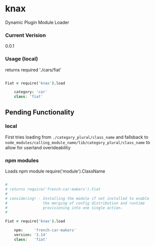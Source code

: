 knax
====

Dynamic Plugin Module Loader

### Current Verision

0.0.1

### Usage (local)

returns required './cars/fiat'

```coffee

Fiat = require('knax').load

    category: 'car'
    class: 'fiat'

```

Pending Functionality
---------------------

### local

First tries loading from `./category_plural/class_name` and fallsback to `node_modules/calling_module_name/lib/category_plural/class_name` to allow for userland overideability


### npm modules

Loads npm module require('module').ClassName


```coffee

#
# returns require('french-car-makers').Fiat
# 
# considering! - Installing the module if not installed to enable 
#                the merging of config distribution and runtime 
#                provisioning into one single action.
# 

Fiat = require('knax').load

    npm:     'french-car-makers'
    version: '3.14'
    class:   'fiat'

```
